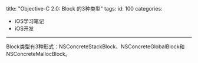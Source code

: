 title: "Objective-C 2.0: Block 的3种类型"
tags:
id: 100
categories:
  - iOS学习笔记
  - iOS开发
---

<div id="xunlei_com_thunder_helper_plugin_d462f475-c18e-46be-bd10-327458d045bd">Block类型有3种形式：NSConcreteStackBlock、NSConcreteGlobalBlock和NSConcreteMallocBlock。</div>
<div></div>
<div id="xunlei_com_thunder_helper_plugin_d462f475-c18e-46be-bd10-327458d045bd"></div>
<div id="xunlei_com_thunder_helper_plugin_d462f475-c18e-46be-bd10-327458d045bd"></div>
